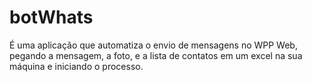# botWhats

É uma aplicação que automatiza o envio de mensagens no WPP Web, pegando a mensagem, a foto, e a lista de contatos em um excel na sua máquina e iniciando o processo.
